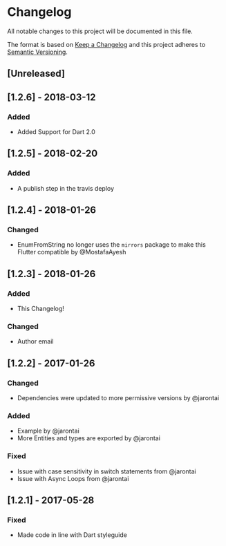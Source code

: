# Changelog
All notable changes to this project will be documented in this file.

The format is based on [Keep a Changelog](http://keepachangelog.com/en/1.0.0/)
and this project adheres to [Semantic Versioning](http://semver.org/spec/v2.0.0.html).

## [Unreleased]

## [1.2.6] - 2018-03-12
### Added
- Added Support for Dart 2.0

## [1.2.5] - 2018-02-20
### Added
- A publish step in the travis deploy

## [1.2.4] - 2018-01-26
### Changed
- EnumFromString no longer uses the `mirrors` package to make this Flutter compatible by @MostafaAyesh 

## [1.2.3] - 2018-01-26
### Added
- This Changelog!

### Changed
- Author email

## [1.2.2] - 2017-01-26
### Changed
- Dependencies were updated to more permissive versions by @jarontai

### Added
- Example by @jarontai
- More Entities and types are exported by @jarontai

### Fixed
- Issue with case sensitivity in switch statements from @jarontai
- Issue with Async Loops from @jarontai

## [1.2.1] - 2017-05-28
### Fixed
- Made code in line with Dart styleguide
